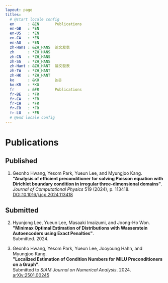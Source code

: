 ```yaml
---
layout: page
titles:
  # @start locale config
  en      : &EN       Publications
  en-GB   : *EN
  en-US   : *EN
  en-CA   : *EN
  en-AU   : *EN
  zh-Hans : &ZH_HANS  论文发表
  zh      : *ZH_HANS
  zh-CN   : *ZH_HANS
  zh-SG   : *ZH_HANS
  zh-Hant : &ZH_HANT  論文發表
  zh-TW   : *ZH_HANT
  zh-HK   : *ZH_HANT
  ko      : &KO       논문
  ko-KR   : *KO
  fr      : &FR       Publications
  fr-BE   : *FR
  fr-CA   : *FR
  fr-CH   : *FR
  fr-FR   : *FR
  fr-LU   : *FR
  # @end locale config
---
```


# Publications
## Published
1. Geonho Hwang, Yesom Park, Yueun Lee, and Myungjoo Kang.  
   **"Analysis of efficient preconditioner for solving Poisson equation with Dirichlet boundary condition in irregular three-dimensional domains"**.  
   *Journal of Computational Physics* 519 (2024), p. 113418.  
   [DOI:10.1016/j.jcp.2024.113418](https://doi.org/10.1016/j.jcp.2024.113418)

## Submitted
2. Hyunjong Lee, Yueun Lee, Masaaki Imaizumi, and Joong-Ho Won.  
   **"Minimax Optimal Estimation of Distributions with Wasserstein Autoencoders using Exact Penalties"**.  
   Submitted. 2024.

3. Geonho Hwang, Yesom Park, Yueun Lee, Jooyoung Hahn, and Myungjoo Kang.  
   **"Localized Estimation of Condition Numbers for MILU Preconditioners on a Graph"**.  
   Submitted to *SIAM Journal on Numerical Analysis*. 2024.  
   [arXiv:2501.00245](https://arxiv.org/abs/2501.00245)